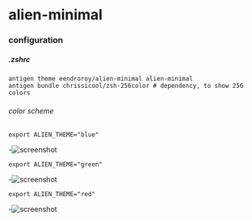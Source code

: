 # alien-minimal
### configuration
##### .zshrc
    antigen theme eendroroy/alien-minimal alien-minimal
    antigen bundle chrissicool/zsh-256color # dependency, to show 256 colors
###### color scheme
    export ALIEN_THEME="blue"
-![screenshot](https://37741456de13b77259d97e8954e396ca5ffef70e.googledrive.com/host/0BxmtTHlAYA4AVDJOby1zY3FpR2M/alien_blue.png "blue")

    export ALIEN_THEME="green"
-![screenshot](https://37741456de13b77259d97e8954e396ca5ffef70e.googledrive.com/host/0BxmtTHlAYA4AVDJOby1zY3FpR2M/alien_green.png "green")
  
    export ALIEN_THEME="red"
-![screenshot](https://37741456de13b77259d97e8954e396ca5ffef70e.googledrive.com/host/0BxmtTHlAYA4AVDJOby1zY3FpR2M/alien_red.png "red")


